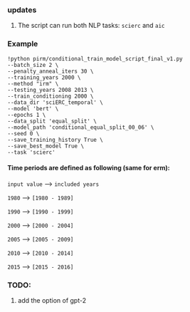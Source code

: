 ### updates
1. The script can run both NLP tasks: `scierc` and `aic`

### Example
```
!python pirm/conditional_train_model_script_final_v1.py 
--batch_size 2 \
--penalty_anneal_iters 30 \
--training_years 2000 \
--method "irm" \
--testing_years 2008 2013 \
--train_conditioning 2000 \
--data_dir 'sciERC_temporal' \
--model 'bert' \
--epochs 1 \
--data_split 'equal_split' \
--model_path 'conditional_equal_split_00_06' \
--seed 0 \
--save_training_history True \
--save_best_model True \
--task 'scierc'
```

#### Time periods are defined as following (same for erm):
`input value` --> `included years`

`1980` --> `[1980 - 1989]`

`1990` --> `[1990 - 1999]`

`2000` --> `[2000 - 2004]`

`2005` --> `[2005 - 2009]`

`2010` --> `[2010 - 2014]`

`2015` --> `[2015 - 2016]`


### TODO:
1. add the option of gpt-2
